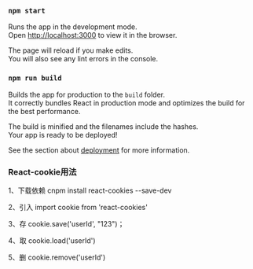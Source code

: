 ### `npm start`

Runs the app in the development mode.\
Open [http://localhost:3000](http://localhost:3000) to view it in the browser.

The page will reload if you make edits.\
You will also see any lint errors in the console.


### `npm run build`

Builds the app for production to the `build` folder.\
It correctly bundles React in production mode and optimizes the build for the best performance.

The build is minified and the filenames include the hashes.\
Your app is ready to be deployed!

See the section about [deployment](https://facebook.github.io/create-react-app/docs/deployment) for more information.


### React-cookie用法

1、下载依赖
cnpm install react-cookies --save-dev

2、引入
import cookie from 'react-cookies'

3、存
cookie.save('userId', "123")；

4、取
cookie.load('userId')

5、删
cookie.remove('userId')